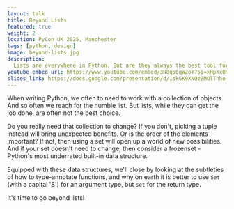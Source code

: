```yaml
---
layout: talk
title: Beyond Lists
featured: true
weight: 2
location: PyCon UK 2025, Manchester
tags: [python, design]
image: beyond-lists.jpg
description:
  Lists are everywhere in Python. But are they always the best tool for the job?
youtube_embed_url: https://www.youtube.com/embed/3N8qs0qWZoY?si=xHpXxOHhRZvDkRh-
slides_link: https://docs.google.com/presentation/d/1skGK9XNQzZMOlTnho-pq_VPmc37YDq-dc2LWqmFdiGU/edit?slide=id.p#slide=id.p
---
```


When writing Python, we often to need to work with a collection of objects. And so often we reach for the humble list. But lists, while they can get the job done, are often not the best choice.

Do you really need that collection to change? If you don't, picking a tuple instead will bring unexpected benefits. Or is the order of the elements important? If not, then using a set will open up a world of new possibilities. And if your set doesn't need to change, then consider a frozenset - Python's most underrated built-in data structure.

Equipped with these data structures, we'll close by looking at the subtleties of how to type-annotate functions, and why on earth it is better to use `Set` (with a capital 'S') for an argument type, but `set` for the return type.

It's time to go beyond lists!
